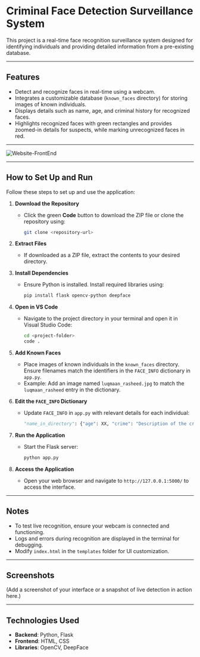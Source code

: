 # Criminal Face Detection Surveillance System  

This project is a real-time face recognition surveillance system designed for identifying individuals and providing detailed information from a pre-existing database.  

---

## Features  
- Detect and recognize faces in real-time using a webcam.  
- Integrates a customizable database (`known_faces` directory) for storing images of known individuals.  
- Displays details such as name, age, and criminal history for recognized faces.  
- Highlights recognized faces with green rectangles and provides zoomed-in details for suspects, while marking unrecognized faces in red.  

---

![Website-FrontEnd](https://github.com/user-attachments/assets/f1af2831-ac49-4b60-8f6b-920585e1d74c)

---

## How to Set Up and Run  

Follow these steps to set up and use the application:  

1. **Download the Repository**  
   - Click the green **Code** button to download the ZIP file or clone the repository using:  
     ```bash  
     git clone <repository-url>  
     ```  

2. **Extract Files**  
   - If downloaded as a ZIP file, extract the contents to your desired directory.  

3. **Install Dependencies**  
   - Ensure Python is installed. Install required libraries using:  
     ```bash  
     pip install flask opencv-python deepface  
     ```  

4. **Open in VS Code**  
   - Navigate to the project directory in your terminal and open it in Visual Studio Code:  
     ```bash  
     cd <project-folder>  
     code .  
     ```  

5. **Add Known Faces**  
   - Place images of known individuals in the `known_faces` directory. Ensure filenames match the identifiers in the `FACE_INFO` dictionary in `app.py`.  
   - Example: Add an image named `luqmaan_rasheed.jpg` to match the `luqmaan_rasheed` entry in the dictionary.  

6. **Edit the `FACE_INFO` Dictionary**  
   - Update `FACE_INFO` in `app.py` with relevant details for each individual:  
     ```python  
     "name_in_directory": {"age": XX, "crime": "Description of the crime"}  
     ```  

7. **Run the Application**  
   - Start the Flask server:  
     ```bash  
     python app.py  
     ```  

8. **Access the Application**  
   - Open your web browser and navigate to `http://127.0.0.1:5000/` to access the interface.  

---

## Notes  
- To test live recognition, ensure your webcam is connected and functioning.  
- Logs and errors during recognition are displayed in the terminal for debugging.  
- Modify `index.html` in the `templates` folder for UI customization.  

---

## Screenshots  
(Add a screenshot of your interface or a snapshot of live detection in action here.)  

---

## Technologies Used  
- **Backend**: Python, Flask  
- **Frontend**: HTML, CSS  
- **Libraries**: OpenCV, DeepFace  
